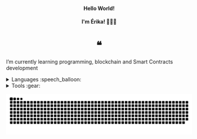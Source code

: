 
<h4 align="center">Hello World!	</h4>
<h4 align="center">I'm Érika! 👩🏻‍💻</h4>
<h1 align="center">❝</h1>

<div align="">
I’m currently learning programming, blockchain and Smart Contracts development<p>
</div>

<details><summary>Languages :speech_balloon:</summary>

<p>

Python | Golang | JavaScript | Solidity   
:---------: |:---------: |:---------: |:---------: |
[.py](https://www.python.org/) |[.go](https://go.dev/) |[.js](https://developer.mozilla.org/en-US/docs/Web/) |[.sol](https://soliditylang.org/) 

</p>

</details>

<details><summary>Tools :gear:</summary>

<p>

######

* Editor
  - [VSCode](https://code.visualstudio.com/)</br >
* Runtime
  - [Node.js](https://nodejs.org/en/)</br >
    - [Express](https://expressjs.com/)</br >
    - [npm](https://www.npmjs.com/)</br >
* Sweet Tools (Smart Contracts)
  - [Remix](https://remix.ethereum.org/)
  - [Truffle](https://trufflesuite.com/)</br >
    - [Ganache](https://trufflesuite.com/ganache/)</br >
* DB
  - [MongoDB](https://www.mongodb.com/)</br >
  - [PostgreeSQL](https://www.postgresql.org/)</br >
* Ethereum protocol
  - [Ethereum](https://geth.ethereum.org/)
  - [Web3.js](https://web3js.readthedocs.io/)
  - [OpenZeppelin](https://www.openzeppelin.com/)
* [Git](https://git-scm.com/)

</p>

</details>

![](https://github.com/Platane/snk/raw/output/github-contribution-grid-snake.svg)


<!--

# O título maior
## O segundo maior título
###### O título menor

### Hi! 👋

**erikacls/erikacls** is a ✨ _special_ ✨ repository because its `README.md` (this file) appears on your GitHub profile.

Here are some ideas to get you started:

- 🔭 I’m currently working on ...
- 🌱 I’m currently learning ...
- 👯 I’m looking to collaborate on ...
- 🤔 I’m looking for help with ...
- 💬 Ask me about ...
- 📫 How to reach me: ...
- 😄 Pronouns: ...
- ⚡ Fun fact: ...

-->

